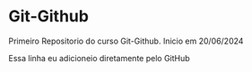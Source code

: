 # Git-Github
 Primeiro Repositorio do curso Git-Github. Inicio em 20/06/2024

Essa linha eu adicioneio diretamente pelo GitHub

